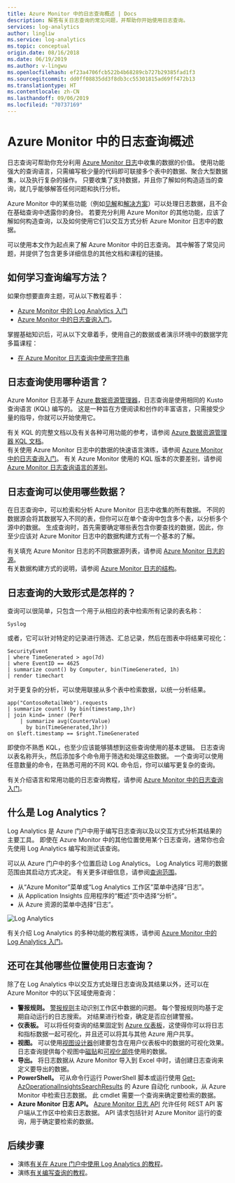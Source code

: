 ```yaml
---
title: Azure Monitor 中的日志查询概述 | Docs
description: 解答有关日志查询的常见问题，并帮助你开始使用日志查询。
services: log-analytics
author: lingliw
ms.service: log-analytics
ms.topic: conceptual
origin.date: 08/16/2018
ms.date: 06/19/2019
ms.author: v-lingwu
ms.openlocfilehash: ef23a4706fcb522b4b68289cb727b29385fad1f3
ms.sourcegitcommit: dd0ff08835dd3f8db3cc55301815ad69ff472b13
ms.translationtype: HT
ms.contentlocale: zh-CN
ms.lasthandoff: 09/06/2019
ms.locfileid: "70737169"
---
```

# <a name="overview-of-log-queries-in-azure-monitor"></a>Azure Monitor 中的日志查询概述
日志查询可帮助你充分利用 [Azure Monitor 日志](../platform/data-platform-logs.md)中收集的数据的价值。 使用功能强大的查询语言，只需编写极少量的代码即可联接多个表中的数据、聚合大型数据集，以及执行复杂的操作。 只要收集了支持数据，并且你了解如何构造适当的查询，就几乎能够解答任何问题和执行分析。

Azure Monitor 中的某些功能（例如[见解](../insights/insights-overview.md)和[解决方案](../insights/solutions-inventory.md)）可以处理日志数据，且不会在基础查询中透露你的身份。 若要充分利用 Azure Monitor 的其他功能，应该了解如何构造查询，以及如何使用它们以交互方式分析 Azure Monitor 日志中的数据。

可以使用本文作为起点来了解 Azure Monitor 中的日志查询。 其中解答了常见问题，并提供了包含更多详细信息的其他文档和课程的链接。

## <a name="how-can-i-learn-how-to-write-queries"></a>如何学习查询编写方法？
如果你想要直奔主题，可从以下教程着手：

- [Azure Monitor 中的 Log Analytics 入门](get-started-portal.md)
- [Azure Monitor 中的日志查询入门](get-started-queries.md)。

掌握基础知识后，可从以下文章着手，使用自己的数据或者演示环境中的数据学完多篇课程： 

- [在 Azure Monitor 日志查询中使用字符串](string-operations.md)
 
## <a name="what-language-do-log-queries-use"></a>日志查询使用哪种语言？
Azure Monitor 日志基于 [Azure 数据资源管理器](/data-explorer)，日志查询是使用相同的 Kusto 查询语言 (KQL) 编写的。 这是一种旨在方便阅读和创作的丰富语言，只需接受少量的指导，你就可以开始使用它。

有关 KQL 的完整文档以及有关各种可用功能的参考，请参阅 [Azure 数据资源管理器 KQL 文档](https://docs.microsoft.com/azure/kusto/query)。<br>
有关使用 Azure Monitor 日志中的数据的快速语言演练，请参阅 [Azure Monitor 中的日志查询入门](get-started-queries.md)。
有关 Azure Monitor 使用的 KQL 版本的次要差别，请参阅 [Azure Monitor 日志查询语言的差别](data-explorer-difference.md)。

## <a name="what-data-is-available-to-log-queries"></a>日志查询可以使用哪些数据？
在日志查询中，可以检索和分析 Azure Monitor 日志中收集的所有数据。 不同的数据源会将其数据写入不同的表，但你可以在单个查询中包含多个表，以分析多个源中的数据。 生成查询时，首先需要确定哪些表包含你要查找的数据，因此，你至少应该对 Azure Monitor 日志中的数据构建方式有一个基本的了解。

有关填充 Azure Monitor 日志的不同数据源列表，请参阅 [Azure Monitor 日志的源](../platform/data-platform-logs.md#sources-of-azure-monitor-logs)。<br>
有关数据构建方式的说明，请参阅 [Azure Monitor 日志的结构](logs-structure.md)。

## <a name="what-does-a-log-query-look-like"></a>日志查询的大致形式是怎样的？
查询可以很简单，只包含一个用于从相应的表中检索所有记录的表名称：

```Kusto
Syslog
```

或者，它可以针对特定的记录进行筛选、汇总记录，然后在图表中将结果可视化：

```
SecurityEvent
| where TimeGenerated > ago(7d)
| where EventID == 4625
| summarize count() by Computer, bin(TimeGenerated, 1h)
| render timechart 
```

对于更复杂的分析，可以使用联接从多个表中检索数据，以统一分析结果。

```Kusto
app("ContosoRetailWeb").requests
| summarize count() by bin(timestamp,1hr)
| join kind= inner (Perf
    | summarize avg(CounterValue) 
      by bin(TimeGenerated,1hr))
on $left.timestamp == $right.TimeGenerated
```
即使你不熟悉 KQL，也至少应该能够猜想到这些查询使用的基本逻辑。 日志查询以表名称开头，然后添加多个命令用于筛选和处理这些数据。 一个查询可以使用任意数量的命令，在熟悉可用的不同 KQL 命令后，你可以编写更复杂的查询。

有关介绍语言和常用功能的日志查询教程，请参阅 [Azure Monitor 中的日志查询入门](get-started-queries.md)。<br>


## <a name="what-is-log-analytics"></a>什么是 Log Analytics？
Log Analytics 是 Azure 门户中用于编写日志查询以及以交互方式分析其结果的主要工具。 即使在 Azure Monitor 中的其他位置使用某个日志查询，通常你也会先使用 Log Analytics 编写和测试该查询。

可以从 Azure 门户中的多个位置启动 Log Analytics。 Log Analytics 可用的数据范围由其启动方式决定。 有关更多详细信息，请参阅[查询范围](scope.md)。

- 从“Azure Monitor”菜单或“Log Analytics 工作区”菜单中选择“日志”。   
- 从 Application Insights 应用程序的“概述”页中选择“分析”。  
- 从 Azure 资源的菜单中选择“日志”。 

![Log Analytics](media/log-query-overview/log-analytics.png)

有关介绍 Log Analytics 的多种功能的教程演练，请参阅 [Azure Monitor 中的 Log Analytics 入门](get-started-portal.md)。

## <a name="where-else-are-log-queries-used"></a>还可在其他哪些位置使用日志查询？
除了在 Log Analytics 中以交互方式处理日志查询及其结果以外，还可以在 Azure Monitor 中的以下区域使用查询：

- **警报规则。** [警报规则](../platform/alerts-overview.md)主动识别工作区中数据的问题。  每个警报规则均基于定期自动运行的日志搜索。  对结果进行检查，确定是否应创建警报。
- **仪表板。** 可以将任何查询的结果固定到 [Azure 仪表板](../learn/tutorial-logs-dashboards.md)，这使得你可以将日志和指标数据一起可视化，并且还可以将其与其他 Azure 用户共享。
- **视图。**  可以使用[视图设计器](../platform/view-designer.md)创建要包含在用户仪表板中的数据的可视化效果。  日志查询提供每个视图中[磁贴](../platform/view-designer-tiles.md)和[可视化部件](../platform/view-designer-parts.md)使用的数据。  
- **导出。**  将日志数据从 Azure Monitor 导入到 Excel 中时，请创建日志查询来定义要导出的数据。
- **PowerShell。** 可从命令行运行 PowerShell 脚本或运行使用 [Get-AzOperationalInsightsSearchResults](https://docs.microsoft.com/powershell/module/az.operationalinsights/get-azoperationalinsightssearchresult) 的 Azure 自动化 runbook，从 Azure Monitor 中检索日志数据。  此 cmdlet 需要一个查询来确定要检索的数据。
- **Azure Monitor 日志 API。**  [Azure Monitor 日志 API](../platform/alerts-overview.md) 允许任何 REST API 客户端从工作区中检索日志数据。  API 请求包括针对 Azure Monitor 运行的查询，用于确定要检索的数据。


## <a name="next-steps"></a>后续步骤
- 演练[有关在 Azure 门户中使用 Log Analytics 的教程](get-started-portal.md)。
- 演练[有关编写查询的教程](get-started-queries.md)。
